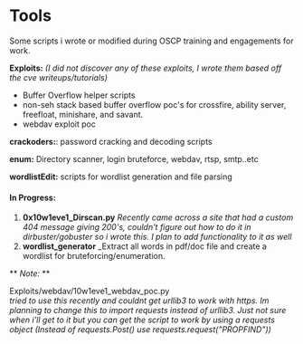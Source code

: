 # Tools

Some scripts i wrote or modified during OSCP training and engagements for work. 

**Exploits:** _(I did not discover any of these exploits, I wrote them based off the cve writeups/tutorials)_
  * Buffer Overflow helper scripts
  * non-seh stack based buffer overflow poc's for crossfire, ability server, freefloat, minishare, and savant. 
  * webdav exploit poc

**crackoders:**: password cracking and decoding scripts

**enum:** Directory scanner, login bruteforce, webdav, rtsp, smtp..etc 

**wordlistEdit:** scripts for wordlist generation and file parsing	


#### **In Progress**: 

1) **0x10w1eve1_Dirscan.py**
_Recently came across a site that had a custom 404 message giving 200's, couldn't figure out how to do it in dirbuster/gobuster so i wrote this. I plan to add functionality to it as well_
3) **wordlist_generator**
_Extract all words in pdf/doc file and create a wordlist for bruteforcing/enumeration. 


** _Note:_ **

Exploits/webdav/10w1eve1_webdav_poc.py  
_tried to use this recently and couldnt get urllib3 to work with https. Im planning to change this to import requests instead of urllib3. Just not sure when i'll get to it but you can get the script to work by using a requests object (Instead of requests.Post() use requests.request("PROPFIND"))_
						

